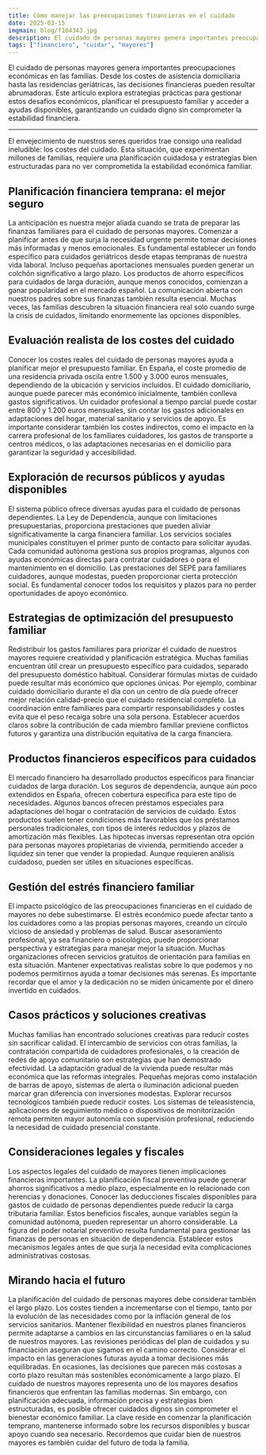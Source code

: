 ```yaml
---
title: Cómo manejar las preocupaciones financieras en el cuidado
date: 2025-03-15
imgmain: blog/f104343.jpg
description: El cuidado de personas mayores genera importantes preocupaciones económicas en las familias. Explora estrategias para poder gestionarlo.
tags: ["financiero", "cuidar", "mayores"]
---
```


El cuidado de personas mayores genera importantes preocupaciones económicas en las familias. Desde los costes de asistencia domiciliaria hasta las residencias geriátricas, las decisiones financieras pueden resultar abrumadoras. Este artículo explora estrategias prácticas para gestionar estos desafíos económicos, planificar el presupuesto familiar y acceder a ayudas disponibles, garantizando un cuidado digno sin comprometer la estabilidad financiera.

---

El envejecimiento de nuestros seres queridos trae consigo una realidad ineludible: los costes del cuidado. Esta situación, que experimentan millones de familias, requiere una planificación cuidadosa y estrategias bien estructuradas para no ver comprometida la estabilidad económica familiar.

## Planificación financiera temprana: el mejor seguro

La anticipación es nuestra mejor aliada cuando se trata de preparar las finanzas familiares para el cuidado de personas mayores. Comenzar a planificar antes de que surja la necesidad urgente permite tomar decisiones más informadas y menos emocionales.
Es fundamental establecer un fondo específico para cuidados geriátricos desde etapas tempranas de nuestra vida laboral. Incluso pequeñas aportaciones mensuales pueden generar un colchón significativo a largo plazo. Los productos de ahorro específicos para cuidados de larga duración, aunque menos conocidos, comienzan a ganar popularidad en el mercado español.
La comunicación abierta con nuestros padres sobre sus finanzas también resulta esencial. Muchas veces, las familias descubren la situación financiera real solo cuando surge la crisis de cuidados, limitando enormemente las opciones disponibles.

## Evaluación realista de los costes del cuidado

Conocer los costes reales del cuidado de personas mayores ayuda a planificar mejor el presupuesto familiar. En España, el coste promedio de una residencia privada oscila entre 1.500 y 3.000 euros mensuales, dependiendo de la ubicación y servicios incluidos.
El cuidado domiciliario, aunque puede parecer más económico inicialmente, también conlleva gastos significativos. Un cuidador profesional a tiempo parcial puede costar entre 800 y 1.200 euros mensuales, sin contar los gastos adicionales en adaptaciones del hogar, material sanitario y servicios de apoyo.
Es importante considerar también los costes indirectos, como el impacto en la carrera profesional de los familiares cuidadores, los gastos de transporte a centros médicos, o las adaptaciones necesarias en el domicilio para garantizar la seguridad y accesibilidad.

## Exploración de recursos públicos y ayudas disponibles

El sistema público ofrece diversas ayudas para el cuidado de personas dependientes. La Ley de Dependencia, aunque con limitaciones presupuestarias, proporciona prestaciones que pueden aliviar significativamente la carga financiera familiar.
Los servicios sociales municipales constituyen el primer punto de contacto para solicitar ayudas. Cada comunidad autónoma gestiona sus propios programas, algunos con ayudas económicas directas para contratar cuidadores o para el mantenimiento en el domicilio.
Las prestaciones del SEPE para familiares cuidadores, aunque modestas, pueden proporcionar cierta protección social. Es fundamental conocer todos los requisitos y plazos para no perder oportunidades de apoyo económico.

## Estrategias de optimización del presupuesto familiar

Redistribuir los gastos familiares para priorizar el cuidado de nuestros mayores requiere creatividad y planificación estratégica. Muchas familias encuentran útil crear un presupuesto específico para cuidados, separado del presupuesto doméstico habitual.
Considerar fórmulas mixtas de cuidado puede resultar más económico que opciones únicas. Por ejemplo, combinar cuidado domiciliario durante el día con un centro de día puede ofrecer mejor relación calidad-precio que el cuidado residencial completo.
La coordinación entre familiares para compartir responsabilidades y costes evita que el peso recaiga sobre una sola persona. Establecer acuerdos claros sobre la contribución de cada miembro familiar previene conflictos futuros y garantiza una distribución equitativa de la carga financiera.

## Productos financieros específicos para cuidados

El mercado financiero ha desarrollado productos específicos para financiar cuidados de larga duración. Los seguros de dependencia, aunque aún poco extendidos en España, ofrecen cobertura específica para este tipo de necesidades.
Algunos bancos ofrecen préstamos especiales para adaptaciones del hogar o contratación de servicios de cuidado. Estos productos suelen tener condiciones más favorables que los préstamos personales tradicionales, con tipos de interés reducidos y plazos de amortización más flexibles.
Las hipotecas inversas representan otra opción para personas mayores propietarias de vivienda, permitiendo acceder a liquidez sin tener que vender la propiedad. Aunque requieren análisis cuidadoso, pueden ser útiles en situaciones específicas.

## Gestión del estrés financiero familiar

El impacto psicológico de las preocupaciones financieras en el cuidado de mayores no debe subestimarse. El estrés económico puede afectar tanto a los cuidadores como a las propias personas mayores, creando un círculo vicioso de ansiedad y problemas de salud.
Buscar asesoramiento profesional, ya sea financiero o psicológico, puede proporcionar perspectiva y estrategias para manejar mejor la situación. Muchas organizaciones ofrecen servicios gratuitos de orientación para familias en esta situación.
Mantener expectativas realistas sobre lo que podemos y no podemos permitirnos ayuda a tomar decisiones más serenas. Es importante recordar que el amor y la dedicación no se miden únicamente por el dinero invertido en cuidados.

## Casos prácticos y soluciones creativas

Muchas familias han encontrado soluciones creativas para reducir costes sin sacrificar calidad. El intercambio de servicios con otras familias, la contratación compartida de cuidadores profesionales, o la creación de redes de apoyo comunitario son estrategias que han demostrado efectividad.
La adaptación gradual de la vivienda puede resultar más económica que las reformas integrales. Pequeñas mejoras como instalación de barras de apoyo, sistemas de alerta o iluminación adicional pueden marcar gran diferencia con inversiones modestas.
Explorar recursos tecnológicos también puede reducir costes. Los sistemas de teleasistencia, aplicaciones de seguimiento médico o dispositivos de monitorización remota permiten mayor autonomía con supervisión profesional, reduciendo la necesidad de cuidado presencial constante.

## Consideraciones legales y fiscales

Los aspectos legales del cuidado de mayores tienen implicaciones financieras importantes. La planificación fiscal preventiva puede generar ahorros significativos a medio plazo, especialmente en lo relacionado con herencias y donaciones.
Conocer las deducciones fiscales disponibles para gastos de cuidado de personas dependientes puede reducir la carga tributaria familiar. Estos beneficios fiscales, aunque variables según la comunidad autónoma, pueden representar un ahorro considerable.
La figura del poder notarial preventivo resulta fundamental para gestionar las finanzas de personas en situación de dependencia. Establecer estos mecanismos legales antes de que surja la necesidad evita complicaciones administrativas costosas.

## Mirando hacia el futuro

La planificación del cuidado de personas mayores debe considerar también el largo plazo. Los costes tienden a incrementarse con el tiempo, tanto por la evolución de las necesidades como por la inflación general de los servicios sanitarios.
Mantener flexibilidad en nuestros planes financieros permite adaptarse a cambios en las circunstancias familiares o en la salud de nuestros mayores. Las revisiones periódicas del plan de cuidados y su financiación aseguran que sigamos en el camino correcto.
Considerar el impacto en las generaciones futuras ayuda a tomar decisiones más equilibradas. En ocasiones, las decisiones que parecen más costosas a corto plazo resultan más sostenibles económicamente a largo plazo.
El cuidado de nuestros mayores representa uno de los mayores desafíos financieros que enfrentan las familias modernas. Sin embargo, con planificación adecuada, información precisa y estrategias bien estructuradas, es posible ofrecer cuidados dignos sin comprometer el bienestar económico familiar. La clave reside en comenzar la planificación temprano, mantenerse informado sobre los recursos disponibles y buscar apoyo cuando sea necesario. Recordemos que cuidar bien de nuestros mayores es también cuidar del futuro de toda la familia.
